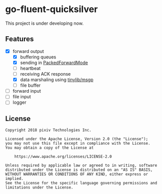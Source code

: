 # go-fluent-quicksilver

This project is under developing now.

## Features

- [x] forward output
  - [x] buffering queues
  - [x] sending in [PackedForwardMode](https://github.com/fluent/fluentd/wiki/Forward-Protocol-Specification-v1#packedforward-mode)
  - [ ] heartbeat
  - [ ] receiving ACK response
  - [x] data marshaling using [tinylib/msgp](https://github.com/tinylib/msgp)
  - [ ] file buffer
- [ ] forward input
- [ ] file input
- [ ] logger

## License

```
Copyright 2018 pixiv Technologies Inc.

Licensed under the Apache License, Version 2.0 (the "License");
you may not use this file except in compliance with the License.
You may obtain a copy of the License at

    https://www.apache.org/licenses/LICENSE-2.0

Unless required by applicable law or agreed to in writing, software
distributed under the License is distributed on an "AS IS" BASIS,
WITHOUT WARRANTIES OR CONDITIONS OF ANY KIND, either express or implied.
See the License for the specific language governing permissions and
limitations under the License.
```
